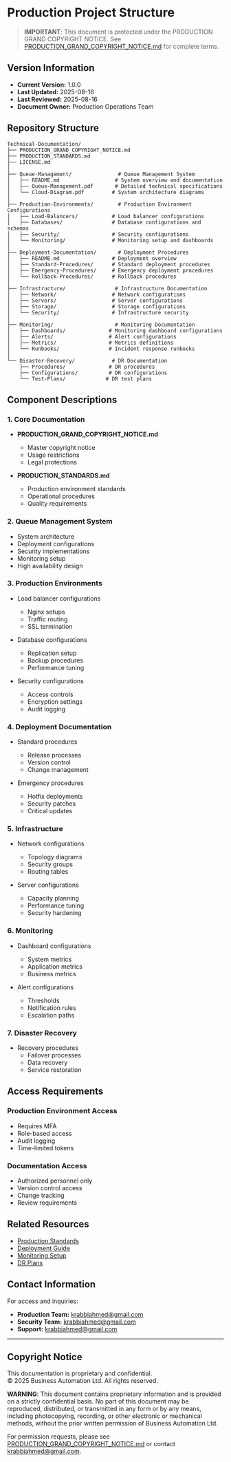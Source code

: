# Production Project Structure

> **IMPORTANT**: This document is protected under the PRODUCTION GRAND COPYRIGHT NOTICE. See [PRODUCTION_GRAND_COPYRIGHT_NOTICE.md](./PRODUCTION_GRAND_COPYRIGHT_NOTICE.md) for complete terms.

## Version Information
- **Current Version:** 1.0.0
- **Last Updated:** 2025-08-16
- **Last Reviewed:** 2025-08-16
- **Document Owner:** Production Operations Team

## Repository Structure
```
Technical-Documentation/
├── PRODUCTION_GRAND_COPYRIGHT_NOTICE.md
├── PRODUCTION_STANDARDS.md
├── LICENSE.md
│
├── Queue-Management/               # Queue Management System
│   ├── README.md                  # System overview and documentation
│   ├── Queue-Management.pdf       # Detailed technical specifications
│   └── Cloud-Diagram.pdf         # System architecture diagrams
│
├── Production-Environments/        # Production Environment Configurations
│   ├── Load-Balancers/           # Load balancer configurations
│   ├── Databases/                # Database configurations and schemas
│   ├── Security/                 # Security configurations
│   └── Monitoring/               # Monitoring setup and dashboards
│
├── Deployment-Documentation/       # Deployment Procedures
│   ├── README.md                 # Deployment overview
│   ├── Standard-Procedures/      # Standard deployment procedures
│   ├── Emergency-Procedures/     # Emergency deployment procedures
│   └── Rollback-Procedures/      # Rollback procedures
│
├── Infrastructure/                # Infrastructure Documentation
│   ├── Network/                  # Network configurations
│   ├── Servers/                  # Server configurations
│   ├── Storage/                  # Storage configurations
│   └── Security/                 # Infrastructure security
│
├── Monitoring/                    # Monitoring Documentation
│   ├── Dashboards/              # Monitoring dashboard configurations
│   ├── Alerts/                  # Alert configurations
│   ├── Metrics/                 # Metrics definitions
│   └── Runbooks/                # Incident response runbooks
│
└── Disaster-Recovery/            # DR Documentation
    ├── Procedures/              # DR procedures
    ├── Configurations/          # DR configurations
    └── Test-Plans/             # DR test plans
```

## Component Descriptions

### 1. Core Documentation
- **PRODUCTION_GRAND_COPYRIGHT_NOTICE.md**
  - Master copyright notice
  - Usage restrictions
  - Legal protections

- **PRODUCTION_STANDARDS.md**
  - Production environment standards
  - Operational procedures
  - Quality requirements

### 2. Queue Management System
- System architecture
- Deployment configurations
- Security implementations
- Monitoring setup
- High availability design

### 3. Production Environments
- Load balancer configurations
  - Nginx setups
  - Traffic routing
  - SSL termination

- Database configurations
  - Replication setup
  - Backup procedures
  - Performance tuning

- Security configurations
  - Access controls
  - Encryption settings
  - Audit logging

### 4. Deployment Documentation
- Standard procedures
  - Release processes
  - Version control
  - Change management

- Emergency procedures
  - Hotfix deployments
  - Security patches
  - Critical updates

### 5. Infrastructure
- Network configurations
  - Topology diagrams
  - Security groups
  - Routing tables

- Server configurations
  - Capacity planning
  - Performance tuning
  - Security hardening

### 6. Monitoring
- Dashboard configurations
  - System metrics
  - Application metrics
  - Business metrics

- Alert configurations
  - Thresholds
  - Notification rules
  - Escalation paths

### 7. Disaster Recovery
- Recovery procedures
  - Failover processes
  - Data recovery
  - Service restoration

## Access Requirements

### Production Environment Access
- Requires MFA
- Role-based access
- Audit logging
- Time-limited tokens

### Documentation Access
- Authorized personnel only
- Version control access
- Change tracking
- Review requirements

## Related Resources
- [Production Standards](./PRODUCTION_STANDARDS.md)
- [Deployment Guide](./Deployment-Documentation/README.md)
- [Monitoring Setup](./Monitoring/README.md)
- [DR Plans](./Disaster-Recovery/README.md)

## Contact Information

For access and inquiries:
- **Production Team:** krabbiahmed@gmail.com
- **Security Team:** krabbiahmed@gmail.com
- **Support:** krabbiahmed@gmail.com

---

## Copyright Notice

This documentation is proprietary and confidential.  
© 2025 Business Automation Ltd. All rights reserved.

**WARNING**: This document contains proprietary information and is provided on a strictly confidential basis. No part of this document may be reproduced, distributed, or transmitted in any form or by any means, including photocopying, recording, or other electronic or mechanical methods, without the prior written permission of Business Automation Ltd.

For permission requests, please see [PRODUCTION_GRAND_COPYRIGHT_NOTICE.md](./PRODUCTION_GRAND_COPYRIGHT_NOTICE.md) or contact krabbiahmed@gmail.com.
